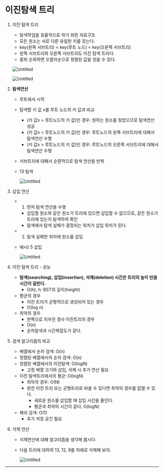 # **이진탐색 트리**

1. 이진 탐색 트리
    - 탐색작업을 효율적으로 하기 위한 자료구조
    - 모든 원소는 서로 다른 유일한 키를 갖는다.
    - key(왼쪽 서브트리) < key(루트 노드) < key(오른쪽 서브트리)
    - 왼쪽 서브트리와 오른쪽 서브트리도 이진 탐색 트리다.
    - 중위 순회하면 오름차순으로 정렬된 값을 얻을 수 있다.
    
    ![Untitled](https://s3-us-west-2.amazonaws.com/secure.notion-static.com/8bb0356b-bc9a-480c-8f5b-b900eac9e10b/Untitled.png)
    
    ![Untitled](https://s3-us-west-2.amazonaws.com/secure.notion-static.com/9c7aa327-dfce-4ef4-9c8d-1a93767cc76c/Untitled.png)
    
2. **탐색연산**
    - 루트에서 시작
    - 탐색할 키 값 x를 루트 노드의 키 값과 비교
        - (키 값x = 루트노드의 키 값)인 경우: 원하는 원소를 찾았으므로 탐색연산 성공
        - (키 값x < 루트노드의 키 값)인 경우: 루트노드의 왼쪽 서브트리에 대해서 탐색연산 수행
        - (키 값x > 루트노드의 키 값)인 경우: 루트노드의 오른쪽  서브트리에 대해서 탐색연산 수행
    - 서브트리에 대해서 순환적으로 탐색 연산을 반복
    - 13 탐색
        
        ![Untitled](https://s3-us-west-2.amazonaws.com/secure.notion-static.com/09fae7de-0376-4d3a-9403-c2eee78491b9/Untitled.png)
        
    
3. 삽입 연산
    - 1) 먼저 탐색 연산을 수행
        - 삽입할 원소와 같은 원소가 트리에 있으면 삽입할 수 없으므로, 같은 원소가 트리에 있는지 탐색하여 확인
        - 탐색에서 탐색 실패가 결정되는 위치가 삽입 위치가 된다.
    - 2) 탐색 실패한 위치에 원소를 삽입
    - 예시) 5 삽입
        
        ![Untitled](https://s3-us-west-2.amazonaws.com/secure.notion-static.com/979b437d-d319-4f59-8aa5-5f9136242883/Untitled.png)
        
4. 이진 탐색 트리 - 성능
    - **탐색(searching), 삽입(insertion), 삭제(deletion) 시간은 트리의 높이 만큼 시간이 걸린다.**
        - O(h), h: BST의 깊이(height)
    - 평균의 경우
        - 이진 트리가 균형적으로 생성되어 있는 경우
        - O(log n)
    - 최악의 경우
        - 한쪽으로 치우친 경사 이진트리의 경우
        - O(n)
        - 순차탐색과 시간복잡도가 같다.
    
5. 검색 알고리즘의 비교
    - 배열에서 순차 검색: O(n)
    - 정렬된 배열에서의 순차 검색: O(n)
    - 정렬된 배열에서의 이진탐색: O(logN)
        - 고정 배열 크기와 삽입, 삭제 시 추가 연산 필요
    - 이진 탐색트리에서의 평균: O(logN)
        - 최악의 경우: O(N)
        - 완전 이진 트리 또는 균형트리로 바꿀 수 있다면 최악의 경우를 없앨 수 있다.
            - 새로운 원소를 삽입할 때 삽입 시간을 줄인다.
            - 평균과 최악의 시간이 같다. O(logN)
    - 해쉬 검색: O(1)
        - 추가 저장 공간 필요
    
6. 삭제 연산
    - 삭제연산에 대해 알고리즘을 생각해 봅시다.
    - 다음 트리에 대하여 13, 12, 9를 차례로 삭제해 보자.
        
        ![Untitled](https://s3-us-west-2.amazonaws.com/secure.notion-static.com/266fa02e-d40b-497a-bf81-38d71d5514c6/Untitled.png)
        

---
